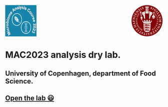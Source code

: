 <div style="display: flex; justify-content: space-between; align-items: center;">
  <div style="order: 1;">
    <img src="https://github.com/farhadm1990/MAC2023.github.io/blob/main/logo.png" alt="Logo" width="100px" height="100px" />
  </div>
  <div style="order: 2;">
    <img src="https://github.com/farhadm1990/MAC2023.github.io/blob/main/Ku-logo.png" alt="KU Logo" width="100px" height="100px" />
  </div>
</div>




# MAC2023 analysis dry lab.
## University of Copenhagen, department of Food Science.

## [Open the lab 😃](https://farhadm1990.github.io/MAC2023.github.io/)
